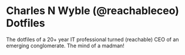 # Charles N Wyble (@reachableceo) Dotfiles

The dotfiles of a 20+ year IT professional turned (reachable) CEO of an emerging conglomerate. The mind of a madman! 